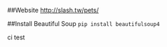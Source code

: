 ##Website
http://slash.tw/pets/

##Install Beautiful Soup
```pip install beautifulsoup4```

ci test

